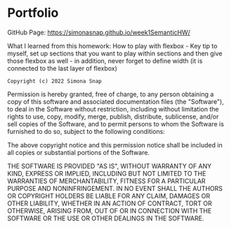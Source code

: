 # Portfolio

GitHub Page: https://simonasnap.github.io/week1SemanticHW/

What I learned from this homework:
    How to play with flexbox
        - Key tip to myself, set up sections that you want to play within sections and then give those flexbox as well
        - in addition, never forget to define width (it is connected to the last layer of flexbox)



    Copyright (c) 2022 Simona Snap

Permission is hereby granted, free of charge, to any person obtaining a copy of this software and associated documentation files (the "Software"), to deal in the Software without restriction, including without limitation the rights to use, copy, modify, merge, publish, distribute, sublicense, and/or sell copies of the Software, and to permit persons to whom the Software is furnished to do so, subject to the following conditions:

The above copyright notice and this permission notice shall be included in all copies or substantial portions of the Software.

THE SOFTWARE IS PROVIDED "AS IS", WITHOUT WARRANTY OF ANY KIND, EXPRESS OR IMPLIED, INCLUDING BUT NOT LIMITED TO THE WARRANTIES OF MERCHANTABILITY, FITNESS FOR A PARTICULAR PURPOSE AND NONINFRINGEMENT. IN NO EVENT SHALL THE AUTHORS OR COPYRIGHT HOLDERS BE LIABLE FOR ANY CLAIM, DAMAGES OR OTHER LIABILITY, WHETHER IN AN ACTION OF CONTRACT, TORT OR OTHERWISE, ARISING FROM, OUT OF OR IN CONNECTION WITH THE SOFTWARE OR THE USE OR OTHER DEALINGS IN THE SOFTWARE.
